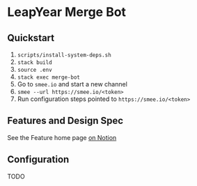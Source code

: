 # LeapYear Merge Bot

## Quickstart

1. `scripts/install-system-deps.sh`
1. `stack build`
1. `source .env`
1. `stack exec merge-bot`
1. Go to `smee.io` and start a new channel
1. `smee --url https://smee.io/<token>`
1. Run configuration steps pointed to `https://smee.io/<token>`

## Features and Design Spec

See the Feature home page [on Notion][feature-home-page]

[feature-home-page]: https://www.notion.so/leapyear/Merge-Bot-4c28d412fa7b414fb02e5e3264507b44

## Configuration

TODO
